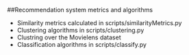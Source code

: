 ##Recommendation system metrics and algorithms

* Similarity metrics calculated in scripts/similarityMetrics.py
* Clustering algorithms in scripts/clustering.py
* Clustring over the Movielens dataset
* Classification algorithms in scripts/classify.py

